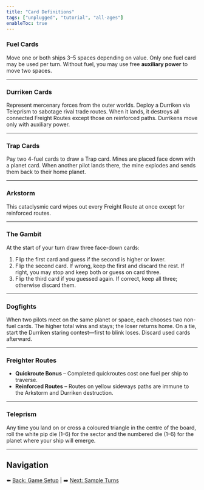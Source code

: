 ```yaml
---
title: "Card Definitions"
tags: ["unplugged", "tutorial", "all-ages"]
enableToc: true
---
```


### Fuel Cards

Move one or both ships 3–5 spaces depending on value. Only one fuel card may be used per turn. Without fuel, you may use free **auxiliary power** to move two spaces.

---

### Durriken Cards

Represent mercenary forces from the outer worlds. Deploy a Durriken via Teleprism to sabotage rival trade routes. When it lands, it destroys all connected Freight Routes except those on reinforced paths. Durrikens move only with auxiliary power.

---

### Trap Cards

Pay two 4-fuel cards to draw a Trap card. Mines are placed face down with a planet card. When another pilot lands there, the mine explodes and sends them back to their home planet.

---

### Arkstorm

This cataclysmic card wipes out every Freight Route at once except for reinforced routes.

---

### The Gambit

At the start of your turn draw three face-down cards:

1. Flip the first card and guess if the second is higher or lower.
2. Flip the second card. If wrong, keep the first and discard the rest. If right, you may stop and keep both or guess on card three.
3. Flip the third card if you guessed again. If correct, keep all three; otherwise discard them.

---

### Dogfights

When two pilots meet on the same planet or space, each chooses two non-fuel cards. The higher total wins and stays; the loser returns home. On a tie, start the Durriken staring contest—first to blink loses. Discard used cards afterward.

---

### Freighter Routes

- **Quickroute Bonus** – Completed quickroutes cost one fuel per ship to traverse.
- **Reinforced Routes** – Routes on yellow sideways paths are immune to the Arkstorm and Durriken destruction.

---

### Teleprism

Any time you land on or cross a coloured triangle in the centre of the board, roll the white pip die (1–6) for the sector and the numbered die (1–6) for the planet where your ship will emerge.

---

## Navigation

⬅️ [Back: Game Setup](./game_setup) | ➡️ [Next: Sample Turns](./sample_turns)
